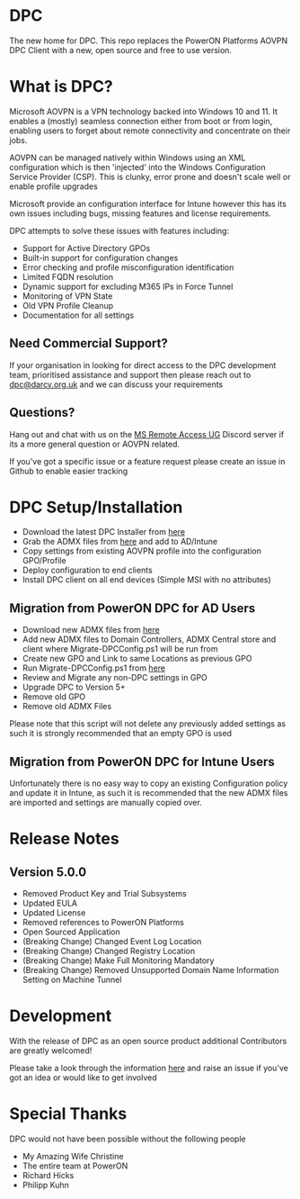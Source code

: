 # DPC
The new home for DPC. This repo replaces the PowerON Platforms AOVPN DPC Client with a new, open source and free to use version.

# What is DPC?
Microsoft AOVPN is a VPN technology backed into Windows 10 and 11. It enables a (mostly) seamless connection either from boot or from login, enabling users to forget about remote connectivity and concentrate on their jobs.

AOVPN can be managed natively within Windows using an XML configuration which is then 'injected' into the Windows Configuration Service Provider (CSP). This is clunky, error prone and doesn't scale well or enable profile upgrades

Microsoft provide an configuration interface for Intune however this has its own issues including bugs, missing features and license requirements. 

DPC attempts to solve these issues with features including:
- Support for Active Directory GPOs
- Built-in support for configuration changes
- Error checking and profile misconfiguration identification
- Limited FQDN resolution
- Dynamic support for excluding M365 IPs in Force Tunnel
- Monitoring of VPN State
- Old VPN Profile Cleanup
- Documentation for all settings

## Need Commercial Support?

If your organisation in looking for direct access to the DPC development team, prioritised assistance and support then please reach out to dpc@darcy.org.uk and we can discuss your requirements

## Questions?

Hang out and chat with us on the [MS Remote Access UG](https://discord.gg/qzgajr9Dev) Discord server if its a more general question or AOVPN related.

If you've got a specific issue or a feature request please create an issue in Github to enable easier tracking

# DPC Setup/Installation
- Download the latest DPC Installer from [here](../../releases/latest)
- Grab the ADMX files from [here](DPCInstaller/ADMX) and add to AD/Intune
- Copy settings from existing AOVPN profile into the configuration GPO/Profile
- Deploy configuration to end clients
- Install DPC client on all end devices (Simple MSI with no attributes)

## Migration from PowerON DPC for AD Users

- Download new ADMX files from [here](DPCInstaller/ADMX)
- Add new ADMX files to Domain Controllers, ADMX Central store and client where Migrate-DPCConfig.ps1 will be run from
- Create new GPO and Link to same Locations as previous GPO
- Run Migrate-DPCConfig.ps1 from [here](DPCManagement/Scripts/Migrate-DPCConfig.ps1)
- Review and Migrate any non-DPC settings in GPO
- Upgrade DPC to Version 5+
- Remove old GPO
- Remove old ADMX Files

Please note that this script will not delete any previously added settings as such it is strongly recommended that an empty GPO is used

## Migration from PowerON DPC for Intune Users

Unfortunately there is no easy way to copy an existing Configuration policy and update it in Intune, as such it is recommended that the new ADMX files are imported and settings are manually copied over.

# Release Notes

## Version 5.0.0

- Removed Product Key and Trial Subsystems
- Updated EULA
- Updated License
- Removed references to PowerON Platforms
- Open Sourced Application
- (Breaking Change) Changed Event Log Location
- (Breaking Change) Changed Registry Location
- (Breaking Change) Make Full Monitoring Mandatory
- (Breaking Change) Removed Unsupported Domain Name Information Setting on Machine Tunnel

# Development

With the release of DPC as an open source product additional Contributors are greatly welcomed! 

Please take a look through the information [here](DEVELOPMENT.md) and raise an issue if you've got an idea or would like to get involved

# Special Thanks
DPC would not have been possible without the following people

- My Amazing Wife Christine
- The entire team at PowerON
- Richard Hicks
- Philipp Kuhn
